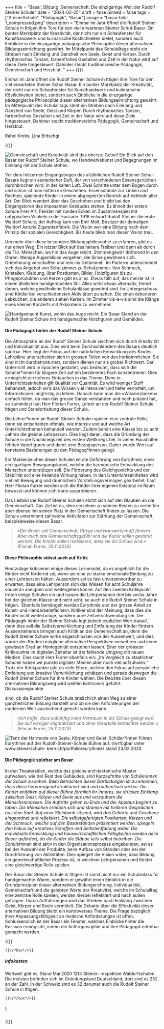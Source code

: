 +++
title = "Basar, Bildung ,Gemeinschaft: Die einzigartige Welt der Rudolf Steiner Schule"
date = "2024-02-25"
draft = false
pinned = false
tags = ["SteinerSchule", "Pädagogik", "Basar"]
image = "basar-bild-1_compressed.png"
description = "Einmal im Jahr öffnet die Rudolf Steiner Schule in Ittigen ihre Tore für den viel erwarteten Steiner Schul-Basar. Ein bunter Marktplatz der Kreativität, der nicht nur ein Schaufenster für Kunsthandwerk und kulinarische Köstlichkeiten bietet, sondern auch Einblicke in die einzigartige pädagogische Philosophie dieser alternativen Bildungseinrichtung gewährt. Im Mittelpunkt des Schulalltags steht ein Streben nach Einklang und Ganzheit von Seele, Geist und Körper. Durch rhythmisches Tanzen, farbenfrohes Gestalten und Zeit in der Natur wird auf diese Ziele hingesteuert. Dahinter steckt traditionsreiche Pädagogik, Gemeinschaft und Herzblut. "
+++
{{<lead>}}

Einmal im Jahr öffnet die Rudolf Steiner Schule in Ittigen ihre Tore für den viel erwarteten Steiner Schul-Basar. Ein bunter Marktplatz der Kreativität, der nicht nur ein Schaufenster für Kunsthandwerk und kulinarische Köstlichkeiten bietet, sondern auch Einblicke in die einzigartige pädagogische Philosophie dieser alternativen Bildungseinrichtung gewährt. Im Mittelpunkt des Schulalltags steht ein Streben nach Einklang und Ganzheit von Seele, Geist und Körper. Durch rhythmisches Tanzen, farbenfrohes Gestalten und Zeit in der Natur wird auf diese Ziele hingesteuert. Dahinter steckt traditionsreiche Pädagogik, Gemeinschaft und Herzblut. 

Rahel Krebs, Lina Britschgi 

{{</lead>}}

![Gemeinschaft und Kreativität sind das oberste Gebot! Ein Blick auf den Basar der Rudolf Steiner Schule, wo Handwerkskunst und Begegnungen im Einklang mit der Schule stehen.](basar-bild-1_compressed.png "Gemeinschaft und Kreativität sind das oberste Gebot! Ein Blick auf den Basar der Rudolf Steiner Schule, wo Handwerkskunst und Begegnungen im Einklang mit der Schule stehen.")

Vor dem hölzernen Eingangsbogen des alljährlichen Rudolf Steiner Schul-Basars liegt ein esoterischer Duft, der von verschiedenen Essensgerüchen durchbrochen wird, in der kalten Luft. Zwei Schritte unter dem Bogen durch und schon ist man mitten im Geschehen. Essensstände zur Linken und Rechten, spielende Kinder in einem abgesperrten Bereich auf Vehikeln aller Art. Der Blick wandert über das Geschehen und bleibt bei den Eingangstoren des imposanten Gebäudes stehen. Es ähnelt der ersten Schule ihrer Art, Fenster mit runden Ecken im Zusammenspiel mit untypischen Winkeln in der Fassade. 1919 entwarf Rudolf Steiner die erste Waldorf Schule, der Auftrag kam von Emil Molt, Besitzer der damaligen Waldorf Astoria Zigarettenfabrik. Die Vision war eine Bildung nach dem Prinzip der sozialen Gerechtigkeit. Bis heute blieb man dieser Vision treu.

Um mehr über diese besondere Bildungsphilosophie zu erfahren, gibt es nur einen Weg: Ein letzter Blick auf das heitere Treiben und dann ab durch die Tür. Menschen, wo hin das Auge reicht. Stimmengewirr dröhnend in den Ohren. Wenige Augenblicke vergehen, die Sinne gewöhnen sich. Orientierung verschaffen und rein ins Getümmel.  Im Parterre unterscheidet sich das Angebot von Schulzimmer zu Schulzimmer. Von Schmuck, Kristallen, Kleidung, über Postkarten, Bilder, Holzfiguren bis zu Pflegeprodukten und Kerzen gibt es alles. Etwas fällt auf, das meiste ist in einem ähnlichen handgemachten Stil. Alles wirkt etwas alternativ; fremd denen, welche gewöhnliche Schulanlässe gewohnt sind. Im Untergeschoss sind Kinder bei verschiedensten Aktivitäten zu sehen. Die einen dekorieren Lebkuchen, die anderen ziehen Kerzen. Im Zimmer vis-à-vis sind die Klänge eines kleinen Konzerts mit Akkordeon zu vernehmen.

![Handgemacht Kunst, wohin das Auge reicht. Ein Basar Stand an der Rudolf Steiner Schule mit handgemachte Holzfiguren und Gemälden.](basar-bild.jpg "Handgemacht Kunst, wohin das Auge reicht. Ein Basar Stand an der Rudolf Steiner Schule mit handgemachte Holzfiguren und Gemälden.")

#### **Die Pädagogik hinter der Rudolf Steiner Schule**

Die Atmosphäre an der Rudolf Steiner Schule zeichnet sich durch Kreativität und Individualität aus. Dies wird beim Durchschlendern des Basars deutlich spürbar. Hier liegt der Fokus auf der natürlichen Entwicklung des Kindes. Lehrpläne unterscheiden sich in grossen Teilen von den herkömmlichen. Sie sind nicht durchstrukturiert, sondern dienen nur als grober Richtwert. Der Unterricht wird in Epochen gestaltet, was bedeutet, dass sich die Schüler*innen für längere Zeit auf ein bestimmtes Fach konzentrieren. Dies ermöglicht ein tieferes Eintauchen in das Thema. Denn in Unterrichtseinheiten gilt Qualität vor Quantität. Es wird weniger Stoff behandelt, jedoch wird das Wissen viel intensiver und tiefer vermittelt, um Informationen langfristig zu lehren. Danach kann man die «Wissenslücken» einfach füllen, da man das grosse Ganze verstanden und noch präsent hat, so zumindest laut Herr Florian Furrer, Lehrer an der Rudolf Steiner Schule Ittigen und Standortleitung dieser Schule. 

Die Lehrer\*innen an Rudolf Steiner Schulen spielen eine zentrale Rolle, denn sie entscheiden oftmals, wie intensiv und auf welche Art Unterrichtsthemen behandelt werden. Zudem behält eine Klasse bis zu acht Jahren die gleiche Lehrperson. Dies liegt daran, dass die Gründung der Schule in die Nachkriegszeit des ersten Weltkriegs fiel. In vielen Haushalten fehlten Vaterfiguren und damit eine Bezugsperson. Daher wurde Wert auf konstante Beziehungen zu den Pädagog\*innen gelegt.

Ein Markenzeichen dieser Schulen ist die Einführung von Eurythmie, einer einzigartigen Bewegungskunst, welche die harmonische Entwicklung des Menschen unterstützen soll. Die Förderung des Gleichgewichts und der Stabilität soll eine heilende Wirkung haben. In den Unterrichtseinheiten wird viel mit Bewegung und räumlichem Vorstellungsvermögen gearbeitet. Laut Herr Florian Furrer werden sich die Kinder ihrer eigenen Existenz im Raum bewusst und können sich darin ausprobieren.

Das Leitbild der Rudolf Steiner Schulen stützt sich auf den Glauben an die Gemeinschaft. Das Ziel ist es, dem einzelnen zu seinem Besten zu verhelfen aber ebenso ihn seinen Platz in der Gemeinschaft finden zu lassen. Die Schule unternimmt zahlreiche Aktivitäten zur Stärkung der Gemeinschaft, beispielsweise diesen Basar.

> *«Der Basar soll Gemeinschaft, Pflege und Hauswirtschaft fördern. Aber auch das
> Gemeinschaftsgefühl und die Kultur sollen gestärkt werden. Die Kinder sollen realisieren,
> dass sie die Schule sind.»* (Florian Furrer, 25.11.2023)

#### Diese Philosophie stösst auch auf Kritik

Heutzutage kritisieren einige dieses Lernmodel, da es angeblich für die Kinder nicht fördernd sei,
wenn sie eine zu starke emotionale Bindung zu einer Lehrperson hätten. Ausserdem sei es fast
unverantwortbar zu erwarten, dass eine Lehrperson sich das Wissen für acht Schuljahre souverän
aneignen und weitergeben könne. Auf den zweiten Kritikpunkt treten einige Schulen ein und lassen
die Lehrpersonen drei bis sechs Jahre bei der gleichen Klasse und nicht acht, so auch die Rudolf
Steiner Schule in Ittigen. 
Ebenfalls bemängelt werden Eurythmie und der grosse Anteil an Kunst- und Handarbeitsfächern.
Kritiker sind der Meinung, dass dies die Kinder nicht weiterbringe, sondern pure Zeitverschwendung
sei. Die Pädagogik hinter der Steiner Schule legt jedoch expliziten Wert darauf, denn dies soll die
Selbstverwirklichung und Entfaltung der Kinder fördern. 
Aussenstehende bringen auch Kritik an der Gemeinschaft an, denn die Rudolf Steiner Schule wirke
abgeschlossen von der Aussenwelt, und dies würde den Kindern mögliche alternative Perspektiven
verwehren und einen gewissen Grad an Homogenität entstehen lassen. Einer der grössten
Kritikpunkte im digitalen Zeitalter ist der fehlende Umgang mit neuen Medien. Dies räumt Herr Furrer
ebenfalls ein: „Im Vergleich zu staatlichen Schulen haben wir punkto digitaler Medien aber noch viel
aufzuholen.“
Trotz der Kritikpunkte gibt es viele Eltern, welche den Fokus auf persönliche Entfaltung und kreative
Verwirklichung schätzen und gerade deswegen die Rudolf Steiner Schule für ihre Kinder wählen. Die
Debatte über diesen alternativen Bildungsweg wird weithin kontrovers geführt. Diskussionspunkte

sind, ob die Rudolf Steiner Schule tatsächlich einen Weg zu einer ganzheitlichen Bildung darstellt und
ob sie den Anforderungen der modernen Welt ausreichend gerecht werden kann.

> *«Ich hoffe, dass zukünftig mehr Vertrauen in die Schule gelegt
> wird. Sie soll weniger stigmatisiert und ohne Vorurteile
> betrachtet werden.»* (Florian Furrer, 25.11.2023)

![Tanz der Harmonie von Seele, Körper und Geist. Schüler*innen führen Eurythmie auf der Rudolf-Steiner-Schule Bühne auf. (verfügbar unter www.steinerschule- bern.ch/portfolio/eurythmie/ stand 23.02.2024](eurythmie.png "Tanz der Harmonie von Seele, Körper und Geist. Schüler*innen führen Eurythmie auf der Rudolf-Steiner-Schule Bühne auf. (verfügbar unter www.steinerschule- bern.ch/portfolio/eurythmie/ stand 23.02.2024")

#### Die Pädagogik spürbar am Basar

In den Theatersälen, welche das gleiche architektonische Muster aufweisen, wie der Rest des
Gebäudes, sind Kurzauftritte von Schüler*innen der Schule zu sehen. Beim Betrachten dieser
Darbietungen ist zu erkennen, dass diese hervorragend strukturiert sind und authentisch wirken. Die
Kinder entfalten auf dieser Bühne förmlich ihr Inneres, sie drücken Einklang zwischen Geist, Körper
und Seele aus und verzaubern die Menschenmassen. Die Auftritte gehen zu Ende und der Applaus
beginnt zu toben. Die Menschen erheben sich und strömen mit heiteren Gesprächen aus dem Saal.
Auf einer Steinbank sitzend, wird das Gehörte und Gesehene eingeordnet und reflektiert. Die
selbstgefertigten Postkarten, Kerzen und der Schmuck, welche auf den Basarständen präsentiert
werden, spiegeln den Fokus auf kreatives Schaffen und Selbstentfaltung wider. Die individuelle
Entwicklung und hauswirtschaftlichen Fähigkeiten werden beim Basar gefördert, da die Kinder die
Stände teils selbst betreiben. Die Schüler*innen sind aktiv in den Organisationsprozess eingebunden,
sei es bei der Auswahl der Produkte, beim Aufbau von Ständen oder bei der Durchführung von
Aktivitäten. Dies spiegelt die Vision wider, dass Bildung ein gemeinschaftlicher Prozess ist, in welchem
Lehrpersonen und Kinder eine gleichwertige Rolle spielen.


Der Basar der Steiner Schule in Ittigen ist somit nicht nur ein Schulanlass für handgemachte Waren,
sondern er gewährt einen Einblick in die Grundprinzipien dieser alternativen Bildungsrichtung.
Individualität, Gemeinschaft und die gelebten Werte der Kreativität, welche im Schulalltag eine
zentrale Rolle spielen, werden hierbei reflektiert und nach außen getragen. Durch Aufführungen wird
das Streben nach Einklang zwischen Geist, Körper und Seele vermittelt. Die Debatte über die
Effektivität dieser alternativen Bildung bleibt ein kontroverses Thema. Die Frage bezüglich ihrer
Anpassungsfähigkeit an moderne Anforderungen ist offen. Schlussendlich ist der Basar ein Fenster,
welches Einblicke hinter die Kulissen ermöglicht, indem die Anthroposophie und ihre Pädagogik
erlebbar gemacht werden.

{{<box>}}

`{{</*box*/>}}`

##### Infokasten

Weltweit gibt es, Stand Mai 2020 1214 Steiner- respektive
Waldorfschulen. Die meisten befinden sich im
Gründungsland Deutschland, dort sind es 252 an der Zahl.
In der Schweiz sind es 32 darunter auch die Rudolf Steiner
Schule in Ittigen.

`{{</*/box*/>}}`

##### \
{{</box>}}

#####